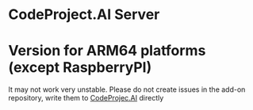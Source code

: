 
# CodeProject.AI Server 

# Version for ARM64 platforms (except RaspberryPI)

It may not work very unstable. Please do not create issues in the add-on repository, write them to  [CodeProjec.AI](https://www.codeproject.com/ai/latest.aspx) directly
